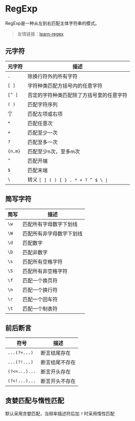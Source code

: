 # RegExp

RegExp是一种从左到右匹配主体字符串的模式。

> 友情链接：[learn-regex](https://github.com/ziishaned/learn-regex)

## 元字符

| 元字符 | 描述 |
| --- | --- |
| `.` | 除换行符外的所有字符 |
| `[ ]` | 字符种类匹配方括号内的任意字符 |
| `[^ ]` | 否定的字符种类匹配除了方括号里的任意字符 |
| `( )` | 匹配字符序列 |
| '\|' | 匹配左项或右项 |
| `*` | 匹配任意次 |
| `+` | 匹配至少一次 |
| `?` | 匹配至多一次 |
| `{n,m}` | 匹配至少n次，至多m次 |
| `^` | 匹配开端 |
| `$` | 匹配末端 |
| `\` | 转义 `[ ] ( ) { } . * + ? ^ $ \ \|` |

## 简写字符

| 简写 | 描述 |
| --- | --- |
| `\w` | 匹配所有字母数字下划线 |
| `\W` | 匹配所有非字母数字下划线 |
| `\d` | 匹配数字 |
| `\D` | 匹配非数字 |
| `\s` | 匹配所有空格字符 |
| `\S` | 匹配所有非空格字符 |
| `\f` | 匹配一个换页符 |
| `\n` | 匹配一个换行符 |
| `\r` | 匹配一个回车符 |
| `\t` | 匹配一个制表符 |

## 前后断言

| 符号          | 描述      |
| ----------- | ------- |
| `...(?=...)` | 断言结尾存在  |
| `...(?!...)` | 断言结尾不存在 |
| `(?<=...)...` | 断言开头存在  |
| `(?<!...)...` | 断言开头不存在 |

## 贪婪匹配与惰性匹配

默认采用贪婪匹配，当频率描述符后加 `?` 时采用惰性匹配

